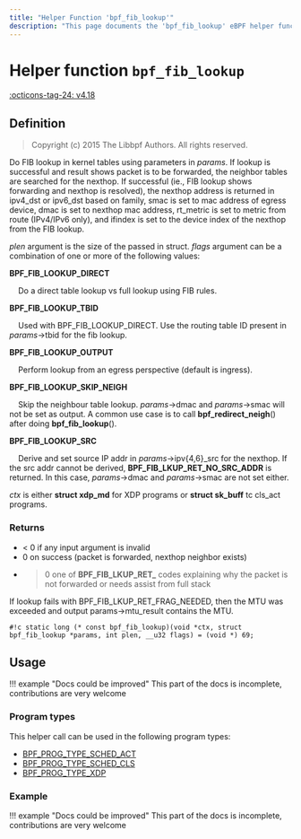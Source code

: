 ```yaml
---
title: "Helper Function 'bpf_fib_lookup'"
description: "This page documents the 'bpf_fib_lookup' eBPF helper function, including its defintion, usage, program types that can use it, and examples."
---
```

# Helper function `bpf_fib_lookup`

<!-- [FEATURE_TAG](bpf_fib_lookup) -->
[:octicons-tag-24: v4.18](https://github.com/torvalds/linux/commit/87f5fc7e48dd3175b30dd03b41564e1a8e136323)
<!-- [/FEATURE_TAG] -->

## Definition

> Copyright (c) 2015 The Libbpf Authors. All rights reserved.


<!-- [HELPER_FUNC_DEF] -->
Do FIB lookup in kernel tables using parameters in _params_. If lookup is successful and result shows packet is to be forwarded, the neighbor tables are searched for the nexthop. If successful (ie., FIB lookup shows forwarding and nexthop is resolved), the nexthop address is returned in ipv4_dst or ipv6_dst based on family, smac is set to mac address of egress device, dmac is set to nexthop mac address, rt_metric is set to metric from route (IPv4/IPv6 only), and ifindex is set to the device index of the nexthop from the FIB lookup.

_plen_ argument is the size of the passed in struct. _flags_ argument can be a combination of one or more of the following values:

**BPF_FIB_LOOKUP_DIRECT**

&nbsp;&nbsp;&nbsp;&nbsp;Do a direct table lookup vs full lookup using FIB rules.

**BPF_FIB_LOOKUP_TBID**

&nbsp;&nbsp;&nbsp;&nbsp;Used with BPF_FIB_LOOKUP_DIRECT. Use the routing table ID present in _params_->tbid for the fib lookup.

**BPF_FIB_LOOKUP_OUTPUT**

&nbsp;&nbsp;&nbsp;&nbsp;Perform lookup from an egress perspective (default is ingress).

**BPF_FIB_LOOKUP_SKIP_NEIGH**

&nbsp;&nbsp;&nbsp;&nbsp;Skip the neighbour table lookup. _params_->dmac and _params_->smac will not be set as output. A common use case is to call **bpf_redirect_neigh**() after doing **bpf_fib_lookup**().

**BPF_FIB_LOOKUP_SRC**

&nbsp;&nbsp;&nbsp;&nbsp;Derive and set source IP addr in _params_->ipv{4,6}_src for the nexthop. If the src addr cannot be derived, **BPF_FIB_LKUP_RET_NO_SRC_ADDR** is returned. In this case, _params_->dmac and _params_->smac are not set either.

_ctx_ is either **struct xdp_md** for XDP programs or **struct sk_buff** tc cls_act programs.

### Returns

* < 0 if any input argument is invalid
*   0 on success (packet is forwarded, nexthop neighbor exists)
* > 0 one of **BPF_FIB_LKUP_RET_** codes explaining why the
  packet is not forwarded or needs assist from full stack

If lookup fails with BPF_FIB_LKUP_RET_FRAG_NEEDED, then the MTU was exceeded and output params->mtu_result contains the MTU.

`#!c static long (* const bpf_fib_lookup)(void *ctx, struct bpf_fib_lookup *params, int plen, __u32 flags) = (void *) 69;`
<!-- [/HELPER_FUNC_DEF] -->

## Usage

!!! example "Docs could be improved"
    This part of the docs is incomplete, contributions are very welcome

### Program types

This helper call can be used in the following program types:

<!-- DO NOT EDIT MANUALLY -->
<!-- [HELPER_FUNC_PROG_REF] -->
 * [BPF_PROG_TYPE_SCHED_ACT](../program-type/BPF_PROG_TYPE_SCHED_ACT.md)
 * [BPF_PROG_TYPE_SCHED_CLS](../program-type/BPF_PROG_TYPE_SCHED_CLS.md)
 * [BPF_PROG_TYPE_XDP](../program-type/BPF_PROG_TYPE_XDP.md)
<!-- [/HELPER_FUNC_PROG_REF] -->

### Example

!!! example "Docs could be improved"
    This part of the docs is incomplete, contributions are very welcome
